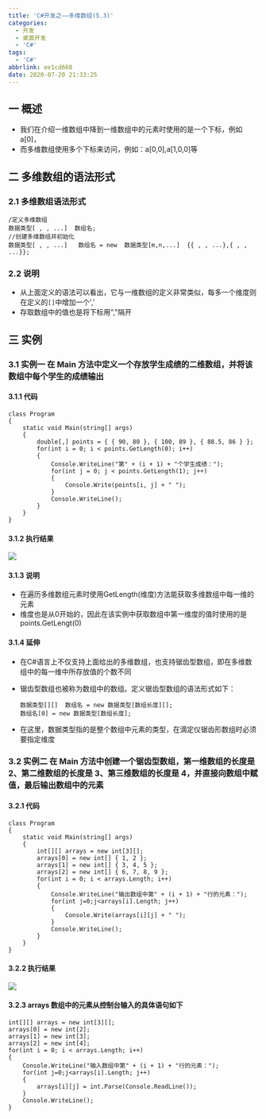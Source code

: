 ```yaml
---
title: 'C#开发之——多维数组(5.3)'
categories:
  - 开发
  - 桌面开发
  - 'C#'
tags:
  - 'C#'
abbrlink: ee1cd668
date: 2020-07-20 21:33:25
---
```

## 一 概述

* 我们在介绍一维数组中降到一维数组中的元素时使用的是一个下标，例如a[0]，
* 而多维数组使用多个下标来访问，例如：a[0,0],a[1,0,0]等

<!--more-->

## 二 多维数组的语法形式

### 2.1 多维数组语法形式

```
/定义多维数组
数据类型[ , , ...]  数组名;
//创建多维数组并初始化
数据类型[ , , ...]   数组名 = new  数据类型[m,n,...]  {{ , , ...},{ , , ...}};
```

### 2.2 说明

* 从上面定义的语法可以看出，它与一维数组的定义非常类似，每多一个维度则在定义的`[]`中增加一个','
* 存取数组中的值也是将下标用","隔开

## 三 实例

### 3.1 实例一 <font size=3> 在 Main 方法中定义一个存放学生成绩的二维数组，并将该数组中每个学生的成绩输出 </font>

#### 3.1.1 代码

```
class Program
{
    static void Main(string[] args)
    {
        double[,] points = { { 90, 80 }, { 100, 89 }, { 88.5, 86 } };
        for(int i = 0; i < points.GetLength(0); i++)
        {
            Console.WriteLine("第" + (i + 1) + "个学生成绩：");
            for(int j = 0; j < points.GetLength(1); j++)
            {
                Console.Write(points[i, j] + " ");
            }
            Console.WriteLine();
        }
    }
}
```

#### 3.1.2 执行结果

![][1]

#### 3.1.3 说明

* 在遍历多维数组元素时使用GetLength(维度)方法能获取多维数组中每一维的元素
* 维度也是从0开始的，因此在该实例中获取数组中第一维度的值时使用的是points.GetLengt(0)

#### 3.1.4 延伸

* 在C#语言上不仅支持上面给出的多维数组，也支持锯齿型数组，即在多维数组中的每一维中所存放值的个数不同

* 锯齿型数组也被称为数组中的数组。定义锯齿型数组的语法形式如下：

  ```
  数据类型[][]  数组名 = new 数据类型[数组长度][];
  数组名[0] = new 数据类型[数组长度];
  ```

* 在这里，数据类型指的是整个数组中元素的类型，在滴定仪锯齿形数组时必须要指定维度

### 3.2 实例二<font size=3> 在 Main 方法中创建一个锯齿型数组，第一维数组的长度是 2、第二维数组的长度是 3、第三维数组的长度是 4，并直接向数组中赋值，最后输出数组中的元素 </font>

#### 3.2.1 代码

```
class Program
{
    static void Main(string[] args)
    {
        int[][] arrays = new int[3][];
        arrays[0] = new int[] { 1, 2 };
        arrays[1] = new int[] { 3, 4, 5 };
        arrays[2] = new int[] { 6, 7, 8, 9 };
        for(int i = 0; i < arrays.Length; i++)
        {
            Console.WriteLine("输出数组中第" + (i + 1) + "行的元素：");
            for(int j=0;j<arrays[i].Length; j++)
            {
                Console.Write(arrays[i][j] + " ");
            }
            Console.WriteLine();
        }
    }
}
```

#### 3.2.2 执行结果

![][2]

#### 3.2.3  arrays 数组中的元素从控制台输入的具体语句如下 

```
int[][] arrays = new int[3][];
arrays[0] = new int[2];
arrays[1] = new int[3];
arrays[2] = new int[4];
for(int i = 0; i < arrays.Length; i++)
{
    Console.WriteLine("输入数组中第" + (i + 1) + "行的元素：");
    for(int j=0;j<arrays[i].Length; j++)
    {
        arrays[i][j] = int.Parse(Console.ReadLine());
    }
    Console.WriteLine();
}
```



[1]:https://images.pgzxc.com/csharp-multi-array-score.png
[2]:https://images.pgzxc.com/csharp-multi-array-wave.png

